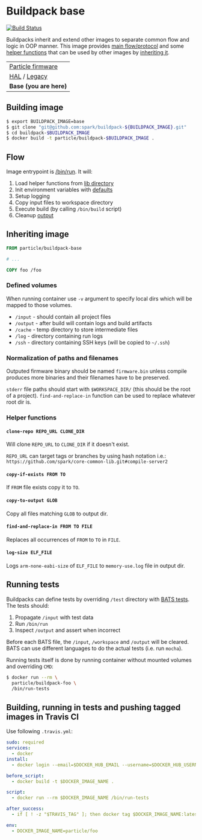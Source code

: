 # Buildpack base

[![Build Status](https://travis-ci.org/spark/buildpack-base.svg)](https://travis-ci.org/spark/buildpack-base)

Buildpacks inherit and extend other images to separate common flow and logic in OOP manner.
This image provides [main flow/protocol](#flow) and some [helper functions](#helper-functions) that can be used by other images by [inheriting it](#inheriting-image).

| |
|---|
|  [Particle firmware](https://github.com/spark/firmware-buildpack-builder)  |
| [HAL](https://github.com/spark/buildpack-hal) / [Legacy](https://github.com/spark/buildpack-0.3.x)   |
| **Base (you are here)** |


## Building image

```bash
$ export BUILDPACK_IMAGE=base
$ git clone "git@github.com:spark/buildpack-${BUILDPACK_IMAGE}.git"
$ cd buildpack-$BUILDPACK_IMAGE
$ docker build -t particle/buildpack-$BUILDPACK_IMAGE .
```

## Flow

Image entrypoint is [/bin/run](bin/run). It will:

1. Load helper functions from [lib directory](lib/helpers)
2. Init environment variables with [defaults](bin/setup-env)
3. Setup logging
4. Copy input files to workspace directory
5. Execute build (by calling `/bin/build` script)
6. Cleanup [output](#normalization-of-paths-and-filenames)

## Inheriting image

```Dockerfile
FROM particle/buildpack-base

# ...

COPY foo /foo
```

### Defined volumes

When running container use `-v` argument to specify local dirs which will be mapped to those volumes.

* `/input` - should contain all project files
* `/output` - after build will contain logs and build artifacts
* `/cache` - temp directory to store intermediate files
* `/log` - directory containing run logs
* `/ssh` - directory containing SSH keys (will be copied to `~/.ssh`)

### Normalization of paths and filenames

Outputed firmware binary should be named `firmware.bin` unless compile produces more binaries and their filenames have to be preserved.

`stderr` file paths should start with `$WORKSPACE_DIR/` (this should be the root of a project).
`find-and-replace-in` function can be used to replace whatever root dir is.

### Helper functions

#### `clone-repo REPO_URL CLONE_DIR`
Will clone `REPO_URL` to `CLONE_DIR` if it doesn't exist.

`REPO_URL` can target tags or branches by using hash notation i.e.: `https://github.com/spark/core-common-lib.git#compile-server2`

#### `copy-if-exists FROM TO`
If `FROM` file exists copy it to `TO`.

#### `copy-to-output GLOB`
Copy all files matching `GLOB` to output dir.

#### `find-and-replace-in FROM TO FILE`
Replaces all occurrences of `FROM` to `TO` in `FILE`.

#### `log-size ELF_FILE`
Logs `arm-none-eabi-size` of `ELF_FILE` to `memory-use.log` file in output dir.

## Running tests

Buildpacks can define tests by overriding `/test` directory with [BATS tests](https://github.com/sstephenson/bats). The tests should:

1. Propagate `/input` with test data
2. Run `/bin/run`
3. Inspect `/output` and assert when incorrect

Before each BATS file, the `/input`, `/workspace` and `/output` will be cleared.
BATS can use different languages to do the actual tests (i.e. run `mocha`).

Running tests itself is done by running container without mounted volumes and overriding `CMD`:

```bash
$ docker run --rm \
  particle/buildpack-foo \
  /bin/run-tests
```

## Building, running in tests and pushing tagged images in Travis CI

Use following `.travis.yml`:

```yaml
sudo: required
services:
  - docker
install:
  - docker login --email=$DOCKER_HUB_EMAIL --username=$DOCKER_HUB_USERNAME --password=$DOCKER_HUB_PASSWORD

before_script:
  - docker build -t $DOCKER_IMAGE_NAME .

script:
  - docker run --rm $DOCKER_IMAGE_NAME /bin/run-tests

after_success:
  - if [ ! -z "$TRAVIS_TAG" ]; then docker tag $DOCKER_IMAGE_NAME:latest $DOCKER_IMAGE_NAME:$TRAVIS_TAG; fi && docker push $DOCKER_IMAGE_NAME

env:
  - DOCKER_IMAGE_NAME=particle/foo
```

